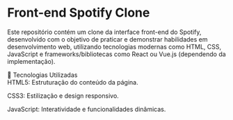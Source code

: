 <h1>Front-end Spotify Clone</h1>
<p>
  Este repositório contém um clone da interface front-end do Spotify, desenvolvido com o objetivo de praticar e demonstrar habilidades em desenvolvimento web, utilizando tecnologias modernas como HTML, CSS, JavaScript e frameworks/bibliotecas como React ou Vue.js (dependendo da implementação).

🚀 Tecnologias Utilizadas <br>
HTML5: Estruturação do conteúdo da página.

CSS3: Estilização e design responsivo.

JavaScript: Interatividade e funcionalidades dinâmicas.
</p>
